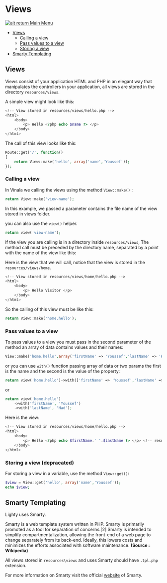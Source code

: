 # Views

[![alt return](https://gitlab.com/lighty/Art/raw/master/Resources/signs.png) Main Menu](https://gitlab.com/lighty/Docs/tree/3.3/#index)

- [Views](#views)
	- [Calling a view](#calling-a-view)
	- [Pass values to a view](#pass-values-to-a-view)
	- [Storing a view](#storing-a-view)
- [Smarty Templating](#smarty-templating)

## Views

Views consist of your application HTML and PHP in an elegant way that manipulates the controllers in your application, all views are stored in the directory `resources/views`.

A simple view might look like this:

```php
<!-- View stored in resources/views/hello.php -->
<html>
	<body>
		<p> Hello <?php echo $name ?> </p>
	</body>
</html>
```

The call of this view looks like this:

```php
Route::get('/', function()
{
	return View::make('hello', array('name','Youssef'));
});
```

### Calling a view

In Vinala we calling the views using the method `View::make()` :

```php
return View::make('view-name');
```

In this example, we passed a parameter contains the file name of the view stored in views folder.

you can also use the `view()` helper.

```php
return view('view-name');
```

If the view you are calling is in a directory inside `resources/views`, The method call must be preceded by the directory name, separated by a point with the name of the view like this:

Here is the view that we will call, notice that the view is stored in the `resources/views/home`.

```php
<!-- View stored in resources/views/home/hello.php -->
<html>
	<body>
		<p> Hello Visitor </p>
	</body>
</html>
```

So the calling of this view must be like this:

```php
return View::make('home.hello');
```

### Pass values to a view

To pass values to a view you must pass in the second parameter of the method an array of data contains values and their names:

```php
View::make('home.hello',array('firstName' => 'Youssef','lastName' => 'Had'));
```

or you can use `with()` function passing array of data or two params the first is the name and the second is the value of the property:

```php
return view('home.hello')->with(['firstName' => 'Youssef','lastName' => 'Had']);
```
or 
```php
return view('home.hello')
	->with('firstName', 'Youssef')
	->with('lastName', 'Had');
```

Here is the view:

```php
<!-- View stored in resources/views/home/hello.php -->
<html>
	<body>
		<p> Hello <?php echo $firstName.' '.$lastName ?> </p> <!-- result : Hello Youssef Had -->
	</body>
</html>
```

### Storing a view (depracated)

For storing a view in a variable, use the method `View::get()`:

```php
$view = View::get('hello', array('name','Youssef'));
echo $view;
```

## Smarty Templating

Lighty uses Smarty.

Smarty is a web template system written in PHP. Smarty is primarily promoted as a tool for separation of concerns.[2] Smarty is intended to simplify compartmentalization, allowing the front-end of a web page to change separately from its back-end. Ideally, this lowers costs and minimizes the efforts associated with software maintenance. **(Source : Wikipedia)**

All views stored in `resources\views` and uses Smarty should have `.tpl.php` extension.

For more information on Smarty visit the official [website](http://www.smarty.net/) of Smarty.
